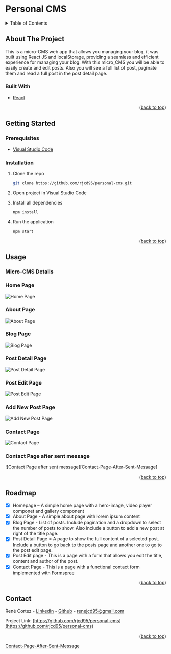 <div id="top"></div>

# Personal CMS

<!-- TABLE OF CONTENTS -->
<details>
  <summary>Table of Contents</summary>
  <ol>
    <li>
      <a href="#about-the-project">About The Project</a>
      <ul>
        <li><a href="#built-with">Built With</a></li>
        <li><a href="#styled-with">Styled With</a></li>
      </ul>
    </li>
    <li>
      <a href="#getting-started">Getting Started</a>
      <ul>
        <li><a href="#prerequisites">Prerequisites</a></li>
        <li><a href="#installation">Installation</a></li>
      </ul>
    </li>
    <li><a href="#usage">Usage</a></li>
    <li><a href="#roadmap">Roadmap</a></li>
    <li><a href="#contact">Contact</a></li>
  </ol>
</details>

<!-- ABOUT THE PROJECT -->

## About The Project

This is a micro-CMS web app that allows you managing your blog, it was built using React JS and localStorage, providing a seamless and efficient experience for managing your blog. With this micro_CMS you will be able to easily create and edit posts. Also you will see a full list of post, paginate them and read a full post in the post detail page.

### Built With

- [React](https://reactjs.org/)

<p align="right">(<a href="#top">back to top</a>)</p>

<!-- GETTING STARTED -->

## Getting Started

### Prerequisites

- [Visual Studio Code](https://code.visualstudio.com/)

### Installation

1. Clone the repo

   ```sh
   git clone https://github.com/rjcd95/personal-cms.git
   ```

2. Open project in Visual Studio Code

3. Install all dependencies

   ```sh
   npm install
   ```

4. Run the application
   ```sh
   npm start
   ```

<p align="right">(<a href="#top">back to top</a>)</p>

<!-- USAGE EXAMPLES -->

## Usage

### Micro-CMS Details

### Home Page
![Home Page][Home-Page-Screenshot]

### About Page
![About Page][About-Page-Screenshot]

### Blog Page
![Blog Page][Blog-Page-Screenshot]

### Post Detail Page
![Post Detail Page][Post-Detail-Page-Screenshot]

### Post Edit Page
![Post Edit Page][Post-Edit-Page-Screenshot]

### Add New Post Page
![Add New Post Page][Add-New-Post-Page-Screenshot]

### Contact Page
![Contact Page][Contact-Page-Screenshot]

### Contact Page after sent message
![Contact Page after sent message][Contact-Page-After-Sent-Message]

<p align="right">(<a href="#top">back to top</a>)</p>

<!-- ROADMAP -->

## Roadmap

- [x] Homepage – A simple home page with a hero-image, video player componet and gallery component
- [x] About Page - A simple about page with lorem ipsum content
- [x] Blog Page - List of posts. Include pagination and a dropdown to select the number of posts to show. Also include a button to add a new post at right of the title page.
- [x] Post Detail Page = A page to show the full content of a selected post. Include a button to go back to the posts page and another one to go to the post edit page.
- [x] Post Edit page - This is a page with a form that allows you edit the title, content and author of the post. 
- [x] Contact Page - This is a page with a functional contact form implemented with [Formspree](https://formspree.io/)

<p align="right">(<a href="#top">back to top</a>)</p>

<!-- CONTACT -->

## Contact

René Cortez - [LinkedIn](https://www.linkedin.com/in/cortesdinarte) - [Github](https://github.com/rjcd95) - renejcd95@gmail.com

Project Link: [https://github.com/rjcd95/personal-cms](https://github.com/rjcd95/personal-cms)


<p align="right">(<a href="#top">back to top</a>)</p>

<!-- MARKDOWN LINKS & IMAGES -->

[product-screenshot]: https://i.imgur.com/dWBk7Xr.png
[product-screenshot2]: https://i.imgur.com/OakDGrx.png
[usage-rating]: https://i.imgur.com/R3QcaUq.png
[usage-comment]: https://i.imgur.com/8UxgYvq.png
[usage-movie-admin]: https://i.imgur.com/QymXriE.png
[usage-rating-admin]: https://i.imgur.com/CAkfXQp.png

[Home-Page-Screenshot]: https://user-images.githubusercontent.com/4002315/234663991-4c1bbd10-912f-4f5a-b223-9e78052f41d6.png

[About-Page-Screenshot]: https://user-images.githubusercontent.com/4002315/234664134-43bcf359-3549-4691-a198-7a92f176cc3d.png

[Blog-Page-Screenshot]: https://user-images.githubusercontent.com/4002315/234664169-8691de60-d12d-4a55-a705-70245dabac4d.png

[Post-Detail-Page-Screenshot]: https://user-images.githubusercontent.com/4002315/234664211-a6ba6ebb-da14-4b2d-9dd9-cad5429a7878.png

[Post-Edit-Page-Screenshot]: https://user-images.githubusercontent.com/4002315/234664247-d8660136-5eb2-4506-bb49-cecc80559f9d.png

[Add-New-Post-Page-Screenshot]: https://user-images.githubusercontent.com/4002315/234664293-de6612e1-9091-41db-aa3c-1e200fc3080b.png

[Contact-Page-Screenshot]: https://user-images.githubusercontent.com/4002315/234664334-e64e346c-513c-4ab4-a962-5e22138ea621.png

[Contact-Page-After-Sent-Message](https://user-images.githubusercontent.com/4002315/234664408-07a07e5f-d8a8-4c0d-93b5-15b72d2b0dd7.png)
